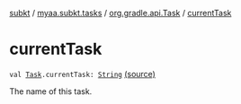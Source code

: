 [subkt](../../index.md) / [myaa.subkt.tasks](../index.md) / [org.gradle.api.Task](index.md) / [currentTask](./current-task.md)

# currentTask

`val `[`Task`](https://docs.gradle.org/current/javadoc/org/gradle/api/Task.html)`.currentTask: `[`String`](https://kotlinlang.org/api/latest/jvm/stdlib/kotlin/-string/index.html) [(source)](https://github.com/Myaamori/SubKt/blob/master/src/main/kotlin/myaa/subkt/tasks/tasks.kt#L391)

The name of this task.


